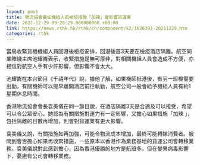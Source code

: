 ```yaml
---
layout: post
title: 物流協會憂如機組人員檢疫措施「加辣」會影響貨運業
date: 2021-12-29 09:28:29.000000000 +08:00
link: https://news.rthk.hk/rthk/ch/component/k2/1626393-20211229.htm
categories: rthk
---
```


當局收緊貨機機組人員回港後檢疫安排，回港後首3天要在檢疫酒店隔離。航空同業陣綫主席池耀崙表示，收緊措施是無可厚非，對相關機組人員會造成不方便，亦相信對航空人手有少許影響，但影響不會太大。

池耀崙在本台節目《千禧年代》說，據他了解，如果機師抵港後，有另一班機需要出勤，有關機師可以提早離開酒店前往執勤，航空公司一般會給予機組人員有約1星期休息時間。

香港物流協會會長袁美儀在同一節目說，在酒店隔離3天是合適及可以接受，希望可以令公眾安心。她認為有關措施對運力有一定影響，又擔心如果措施「加辣 」，包括隔離的日數再增加，則會對貨運業有更大影響。

袁美儀又說，有關措施如再加強，可能令物流成本增加，最終可能轉嫁消費者。被問到會否擔心如果再收緊措施，一些原本以香港作為業務基地的貨運公司會轉移業務，袁美儀說對此感到擔心，因為香港優勝的地方是航班多，但在變異病毒影響下，憂慮有公司會轉移業務。
